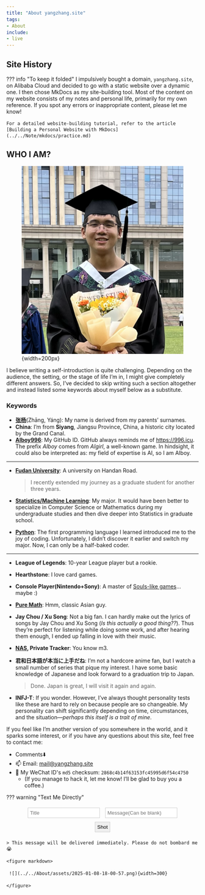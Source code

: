 ```yaml
---
title: "About yangzhang.site"
tags: 
- About
include:
- live
---
```


<script src="https://challenges.cloudflare.com/turnstile/v0/api.js?onload=onloadTurnstileCallback" defer></script>

## Site History

??? info "To keep it folded"
    I impulsively bought a domain, `yangzhang.site`, on Alibaba Cloud and decided to go with a static website over a dynamic one. I then chose MkDocs as my site-building tool. Most of the content on my website consists of my notes and personal life, primarily for my own reference. If you spot any errors or inappropriate content, please let me know!

    For a detailed website-building tutorial, refer to the article [Building a Personal Website with MkDocs](../../Note/mkdocs/practice.md)

## WHO I AM?

<figure markdown>

![](../../About/assets/me.png){width=200px}

</figure>

I believe writing a self-introduction is quite challenging. Depending on the audience, the setting, or the stage of life I’m in, I might give completely different answers. So, I’ve decided to skip writing such a section altogether and instead listed some keywords about myself below as a substitute.

### Keywords

- [**张杨**](../../Blog/2023/name.md)(Zhāng, Yáng): My name is derived from my parents’ surnames.
- **China**: I’m from **Siyang**, Jiangsu Province, China, a historic city located by the Grand Canal.
- [**AIboy996**](https://github.com/AIboy996): My GitHub ID. GitHub always reminds me of <https://996.icu>. The prefix *AIboy* comes from *AIgirl*, a well-known game. In hindsight, it could also be interpreted as: my field of expertise is AI, so I am AIboy.

<hr>

- [**Fudan University**](../../Note/Fudan/index.md): A university on Handan Road.

    > I recently extended my journey as a graduate student for another three years.

- [**Statistics/Machine Learning**](../../Statistics/index.md): My major. It would have been better to specialize in Computer Science or Mathematics during my undergraduate studies and then dive deeper into Statistics in graduate school.
- [**Python**](../../Python/index.md): The first programming language I learned introduced me to the joy of coding. Unfortunately, I didn’t discover it earlier and switch my major. Now, I can only be a half-baked coder.

<hr>

- **League of Legends**: 10-year League player but a rookie.
- **Hearthstone**: I love card games.
- **Console Player(Nintendo+Sony)**: A master of [Souls-like games](../../Note/Gaming/bloodborne.md)... maybe :)
- [**Pure Math**](../../SomeMath/index.md): Hmm, classic Asian guy.
- **Jay Chou / Xu Song**: Not a big fan. I can hardly make out the lyrics of songs by Jay Chou and Xu Song (*Is this actually a good thing??*). Thus they’re perfect for listening while doing some work, and after hearing them enough, I ended up falling in love with their music.
- **[NAS](../../Note/NAS/index.md), Private Tracker**: You know m3.
- **君和日本語が本当に上手だね**: I’m not a hardcore anime fan, but I watch a small number of series that pique my interest. I have some basic knowledge of Japanese and look forward to a graduation trip to Japan.

    > Done. Japan is great, I will visit it again and again.

- **INFJ-T**: If you wonder. However, I’ve always thought personality tests like these are hard to rely on because people are so changeable. My personality can shift significantly depending on time, circumstances, and the situation—*perhaps this itself is a trait of mine*.

If you feel like I’m another version of you somewhere in the world, and it sparks some interest, or if you have any questions about this site, feel free to contact me:

- Comments⬇️
- 📫 Email: [mail@yangzhang.site](mailto:mail@yangzhang.site)
- 💬 My WeChat ID's `md5` checksum: `2868c4b14f63153fc45995d6f54c4750`
    - (If you manage to hack it, let me know! I’ll be glad to buy you a coffee.)
<!-- hint: length==6 ~ 20, pure letter-->

??? warning "Text Me Directly"
    <div align="center">
        <form action="https://bark.yangz.site" method="get" target="_blank">
            <input type="text" name="title" placeholder="Title" style="border: 1px solid #ccc; padding: 5px; margin: 5px;">
            <input type="text" name="body" placeholder="Message(Can be blank)" style="border: 1px solid #ccc; padding: 5px; margin: 5px;">
            <div class="cf-turnstile" data-sitekey="0x4AAAAAAA420QdUWVuMyAvd"></div>
            <button type="submit"  style="border: 1px solid #ccc; padding: 5px; margin: 5px;">Shot</button>
            </form>
    </div>

    > This message will be delivered immediately. Please do not bombard me😭
    
    <figure markdown>

     ![](../../About/assets/2025-01-08-18-00-57.png){width=300}
    
    </figure>
    
